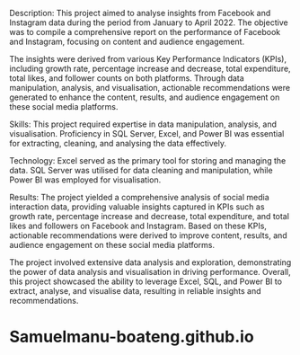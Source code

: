 Description:
This project aimed to analyse insights from Facebook and Instagram data during the period from January to April 2022. The objective was to compile a comprehensive report on the performance of Facebook and Instagram, focusing on content and audience engagement.

The insights were derived from various Key Performance Indicators (KPIs), including growth rate, percentage increase and decrease, total expenditure, total likes, and follower counts on both platforms. Through data manipulation, analysis, and visualisation, actionable recommendations were generated to enhance the content, results, and audience engagement on these social media platforms.

Skills:
This project required expertise in data manipulation, analysis, and visualisation. Proficiency in SQL Server, Excel, and Power BI was essential for extracting, cleaning, and analysing the data effectively.

Technology:
Excel served as the primary tool for storing and managing the data. SQL Server was utilised for data cleaning and manipulation, while Power BI was employed for visualisation.

Results:
The project yielded a comprehensive analysis of social media interaction data, providing valuable insights captured in KPIs such as growth rate, percentage increase and decrease, total expenditure, and total likes and followers on Facebook and Instagram. Based on these KPIs, actionable recommendations were derived to improve content, results, and audience engagement on these social media platforms.

The project involved extensive data analysis and exploration, demonstrating the power of data analysis and visualisation in driving performance. Overall, this project showcased the ability to leverage Excel, SQL, and Power BI to extract, analyse, and visualise data, resulting in reliable insights and recommendations.

# Samuelmanu-boateng.github.io
